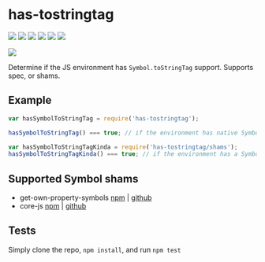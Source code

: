 # has-tostringtag

[![](https://img.shields.io/endpoint?url=https://github-actions-badge-u3jn4tfpocch.runkit.sh/inspect-js/has-tostringtag)](https://github.com/inspect-js/has-tostringtag/actions) [![](https://codecov.io/gh/inspect-js/has-tostringtag/branch/main/graphs/badge.svg)](https://app.codecov.io/gh/inspect-js/has-tostringtag/) [![](https://david-dm.org/inspect-js/has-tostringtag.svg)](https://david-dm.org/inspect-js/has-tostringtag) [![](https://david-dm.org/inspect-js/has-tostringtag/dev-status.svg)](https://david-dm.org/inspect-js/has-tostringtag#info=devDependencies) [![](https://img.shields.io/npm/l/has-tostringtag.svg)](https://github.com/giulibar/Konect/tree/36adf0373135e1ba10f3740caa61d089557aa08e/node_modules/has-tostringtag/LICENSE/README.md) [![](https://img.shields.io/npm/dm/has-tostringtag.svg)](https://npm-stat.com/charts.html?package=has-tostringtag)

[![](https://nodei.co/npm/has-tostringtag.png?downloads=true&stars=true)](https://npmjs.org/package/has-tostringtag)

Determine if the JS environment has `Symbol.toStringTag` support. Supports spec, or shams.

## Example

```javascript
var hasSymbolToStringTag = require('has-tostringtag');

hasSymbolToStringTag() === true; // if the environment has native Symbol.toStringTag support. Not polyfillable, not forgeable.

var hasSymbolToStringTagKinda = require('has-tostringtag/shams');
hasSymbolToStringTagKinda() === true; // if the environment has a Symbol.toStringTag sham that mostly follows the spec.
```

## Supported Symbol shams

* get-own-property-symbols [npm](https://www.npmjs.com/package/get-own-property-symbols) \| [github](https://github.com/WebReflection/get-own-property-symbols)
* core-js [npm](https://www.npmjs.com/package/core-js) \| [github](https://github.com/zloirock/core-js)

## Tests

Simply clone the repo, `npm install`, and run `npm test`

